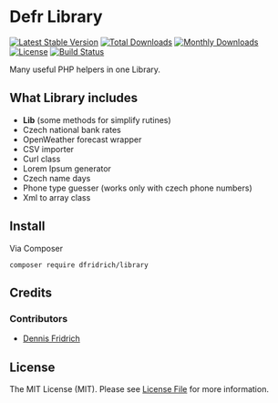 # Defr Library

[![Latest Stable Version](https://poser.pugx.org/dfridrich/library/v/stable)](https://packagist.org/packages/dfridrich/library) 
[![Total Downloads](https://poser.pugx.org/dfridrich/library/downloads)](https://packagist.org/packages/dfridrich/library) [![Monthly Downloads](https://poser.pugx.org/dfridrich/library/d/monthly)](https://packagist.org/packages/dfridrich/library)
[![License](https://poser.pugx.org/dfridrich/library/license)](https://packagist.org/packages/dfridrich/library)
[![Build Status](https://travis-ci.org/dfridrich/Library.svg)](https://travis-ci.org/dfridrich/Library) 

Many useful PHP helpers in one Library.

## What Library includes

- **Lib** (some methods for simplify rutines)
- Czech national bank rates
- OpenWeather forecast wrapper
- CSV importer
- Curl class
- Lorem Ipsum generator
- Czech name days
- Phone type guesser (works only with czech phone numbers)
- Xml to array class

## Install

Via Composer

```shell
composer require dfridrich/library
```

## Credits

### Contributors

* [Dennis Fridrich](https://github.com/dfridrich)

## License

The MIT License (MIT). Please see [License File](LICENSE.md) for more information.
